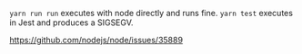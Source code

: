 `yarn run run` executes with node directly and runs fine.
`yarn test` executes in Jest and produces a SIGSEGV.

https://github.com/nodejs/node/issues/35889
